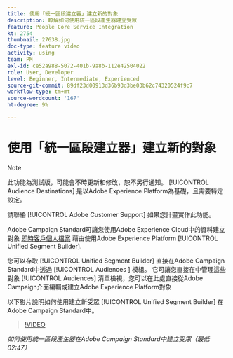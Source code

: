 ```yaml
---
title: 使用「統一區段建立器」建立新的對象
description: 瞭解如何使用統一區段產生器建立受眾
feature: People Core Service Integration
kt: 2754
thumbnail: 27638.jpg
doc-type: feature video
activity: using
team: PM
exl-id: ce52a988-5072-401b-9a8b-112e42504022
role: User, Developer
level: Beginner, Intermediate, Experienced
source-git-commit: 89df23d00913d36b93d3be03b62c74320524f9c7
workflow-type: tm+mt
source-wordcount: '167'
ht-degree: 9%

---
```


# 使用「統一區段建立器」建立新的對象

>[!NOTE]
>
>此功能為測試版，可能會不時更新和修改，恕不另行通知。 [!UICONTROL Audience Destinations] 是以Adobe Experience Platform為基礎，且需要特定設定。
>
>請聯絡 [!UICONTROL Adobe Customer Support] 如果您計畫實作此功能。

Adobe Campaign Standard可讓您使用Adobe Experience Cloud中的資料建立對象 [即時客戶個人檔案](https://experienceleague.adobe.com/docs/platform-learn/tutorials/profiles/understanding-the-real-time-customer-profile.html?lang=en) 藉由使用Adobe Experience Platform [!UICONTROL Unified Segment Builder].

您可以存取 [!UICONTROL Unified Segment Builder] 直接在Adobe Campaign Standard中透過 [!UICONTROL Audiences ] 模組。 它可讓您直接在中管理這些對象 [!UICONTROL Audiences] 清單檢視，您可以在此處直接從Adobe Campaign介面編輯或建立Adobe Experience Platform對象

以下影片說明如何使用建立新受眾 [!UICONTROL Unified Segment Builder] 在Adobe Campaign Standard中。

>[!VIDEO](https://video.tv.adobe.com/v/27638?quality=12&learn=on)

*如何使用統一區段產生器在Adobe Campaign Standard中建立受眾（最低02:47）*
